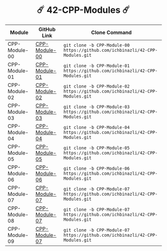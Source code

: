 <div align="center"> 

# ☄️ 42-CPP-Modules ☄️
</div>

| Module              | GitHub Link                                                | Clone Command                                                      |
|---------------------|------------------------------------------------------------|--------------------------------------------------------------------|
| CPP-Module-00       | [CPP-Module-00](https://github.com/ichbinazli/Cpp-Modules/tree/main/cpp_modules/cpp00) | `git clone -b CPP-Module-00 https://github.com/ichbinazli/42-CPP-Modules.git` |
| CPP-Module-01       | [CPP-Module-01](https://github.com/ichbinazli/Cpp-Modules/tree/main/cpp_modules/cpp01) | `git clone -b CPP-Module-01 https://github.com/ichbinazli/42-CPP-Modules.git` |
| CPP-Module-02       | [CPP-Module-02](https://github.com/ichbinazli/Cpp-Modules/tree/main/cpp_modules/cpp02) | `git clone -b CPP-Module-02 https://github.com/ichbinazli/42-CPP-Modules.git` |
| CPP-Module-03       | [CPP-Module-03](https://github.com/ichbinazli/Cpp-Modules/tree/main/cpp_modules/cpp03) | `git clone -b CPP-Module-03 https://github.com/ichbinazli/42-CPP-Modules.git` |
| CPP-Module-04       | [CPP-Module-04](https://github.com/ichbinazli/Cpp-Modules/tree/main/cpp_modules/cpp04) | `git clone -b CPP-Module-04 https://github.com/ichbinazli/42-CPP-Modules.git` |
| CPP-Module-05       | [CPP-Module-05](https://github.com/ichbinazli/Cpp-Modules/tree/main/cpp_modules/cpp05) | `git clone -b CPP-Module-05 https://github.com/ichbinazli/42-CPP-Modules.git` |
| CPP-Module-06       | [CPP-Module-06](https://github.com/ichbinazli/Cpp-Modules/tree/main/cpp_modules/cpp06) | `git clone -b CPP-Module-06 https://github.com/ichbinazli/42-CPP-Modules.git` |
| CPP-Module-07       | [CPP-Module-07](https://github.com/ichbinazli/Cpp-Modules/tree/main/cpp_modules/cpp07) | `git clone -b CPP-Module-07 https://github.com/ichbinazli/42-CPP-Modules.git` |
| CPP-Module-08       | [CPP-Module-07](https://github.com/ichbinazli/Cpp-Modules/tree/main/cpp_modules/cpp08) | `git clone -b CPP-Module-07 https://github.com/ichbinazli/42-CPP-Modules.git` |
| CPP-Module-09       | [CPP-Module-07](https://github.com/ichbinazli/Cpp-Modules/tree/main/cpp_modules/cpp09) | `git clone -b CPP-Module-07 https://github.com/ichbinazli/42-CPP-Modules.git` |
